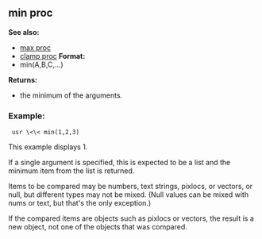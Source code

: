 ## min proc
**See also:**
*   [max proc](/ref/proc/max.md) 
*   [clamp proc](/ref/proc/clamp.md) <!-- -->
**Format:**
*   min(A,B,C,\...)
<!-- -->
**Returns:**
*   the minimum of the arguments.
### Example:

```
 usr \<\< min(1,2,3) 
```
 

This example
displays 1. 

If a single argument is specified, this is expected
to be a list and the minimum item from the list is returned.


Items to be compared may be numbers, text strings, pixlocs, or
vectors, or null, but different types may not be mixed. (Null values can
be mixed with nums or text, but that\'s the only exception.) 

If
the compared items are objects such as pixlocs or vectors, the result is
a new object, not one of the objects that was compared.